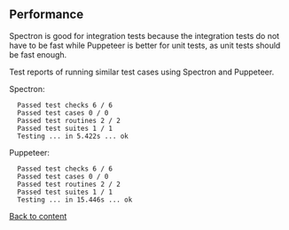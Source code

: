 ## Performance
Spectron is good for integration tests because the integration tests do not have to be fast while Puppeteer is better for unit tests, as unit tests should be fast enough.

Test reports of running similar test cases using Spectron and Puppeteer.

Spectron:

```
  Passed test checks 6 / 6
  Passed test cases 0 / 0
  Passed test routines 2 / 2
  Passed test suites 1 / 1
  Testing ... in 5.422s ... ok
```

Puppeteer:

```
  Passed test checks 6 / 6
  Passed test cases 0 / 0
  Passed test routines 2 / 2
  Passed test suites 1 / 1
  Testing ... in 15.446s ... ok
```

[Back to content](../Comparison.md)

